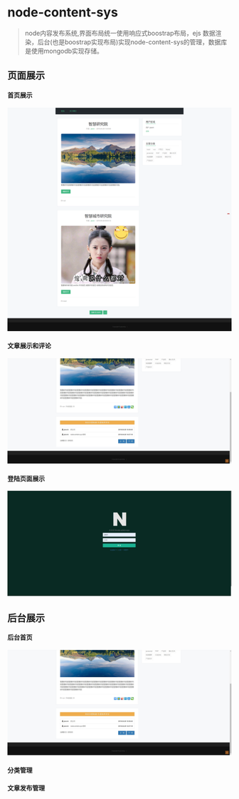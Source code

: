 # node-content-sys
>node内容发布系统,界面布局统一使用响应式boostrap布局，ejs 数据渲染，后台(也是boostrap实现布局)实现node-content-sys的管理，数据库是使用mongodb实现存储。
## 页面展示

#### 首页展示
 ![node博客首页](/public/img/a.png)
#### 文章展示和评论

 ![node文章展示页](/public/img/d.jpg)
#### 登陆页面展示

 ![node文章展示页](/public/img/b.jpg)
## 后台展示

#### 后台首页
 ![node后台展示页面](/public/img/d.jpg)
#### 分类管理

#### 文章发布管理 


